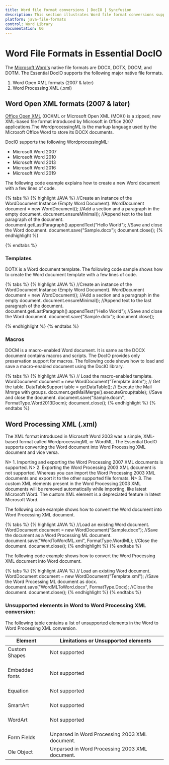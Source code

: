 ```yaml
---
title: Word file format conversions | DocIO | Syncfusion
description: This section illustrates Word file format conversions supported in Syncfusion Java Word library (Essential DocIO)
platform: java-file-formats
control: Word Library
documentation: UG
---
```



# Word File Formats in Essential DocIO

The [Microsoft Word's](https://en.wikipedia.org/wiki/Microsoft_Word#) native file formats are DOCX, DOTX, DOCM, and DOTM. The Essential DocIO supports the following major native file formats.

1. Word Open XML formats (2007 & later)
2. Word Processing XML (.xml)

## Word Open XML formats (2007 & later)

[Office Open XML](http://en.wikipedia.org/wiki/Office_Open_XML#) (OOXML or Microsoft Open XML (MOX)) is a zipped, new XML-based file format introduced by Microsoft in Office 2007 applications.The WordprocessingML is the markup language used by the Microsoft Office Word to store its DOCX documents.

DocIO supports the following WordprocessingML:

* Microsoft Word 2007
* Microsoft Word 2010
* Microsoft Word 2013
* Microsoft Word 2016
* Microsoft Word 2019

The following code example explains how to create a new Word document with a few lines of code.

{% tabs %}
{% highlight JAVA %}
//Create an instance of the WordDocument Instance (Empty Word Document).
WordDocument document = new WordDocument();
//Add a section and a paragraph in the empty document.
document.ensureMinimal();
//Append text to the last paragraph of the document.
document.getLastParagraph().appendText("Hello World");
//Save and close the Word document.
document.save("Sample.docx");
document.close();
{% endhighlight %}

{% endtabs %}

### Templates

DOTX is a Word document template. The following code sample shows how to create the Word document template with a few lines of code.

{% tabs %}
{% highlight JAVA %}
//Create an instance of the WordDocument Instance (Empty Word Document).
WordDocument document = new WordDocument();
//Add a section and a paragraph in the empty document.
document.ensureMinimal();
//Append text to the last paragraph of the document.
document.getLastParagraph().appendText("Hello World");
//Save and close the Word document.
document.save("Sample.dotx");
document.close();

{% endhighlight %}
{% endtabs %}

### Macros

DOCM is a macro-enabled Word document. It is same as the DOCX document contains macros and scripts. The DocIO provides only preservation support for macros. The following code shows how to load and save a macro-enabled document using the DocIO library.

{% tabs %}
{% highlight JAVA %}
// Load the macro-enabled template.
WordDocument document = new WordDocument("Template.dotm");
// Get the table.
DataTableSupport table = getDataTable();
// Execute the Mail Mmrge with groups.
document.getMailMerge().executeGroup(table);
//Save and close the document.
document.save("Sample.docm", FormatType.Word2013Docm);
document.close();
{% endhighlight %}
{% endtabs %}

## Word Processing XML (.xml)

The XML format introduced in Microsoft Word 2003 was a simple, XML-based format called WordprocessingML or WordML.
The Essential DocIO supports converting the Word document into Word Processing XML document and vice versa.

N> 1. Importing and exporting the Word Processing 2007 XML documents is supported.
N> 2. Exporting the Word Processing 2003 XML document is not supported. Whereas you can import the Word Processing 2003 XML documents and export it to the other supported file formats.
N> 3. The custom XML elements present in the Word Processing 2003 XML documents will be removed automatically while importing, like latest Microsoft Word. The custom XML element is a depreciated feature in latest Microsoft Word.

The following code example shows how to convert the Word document into Word Processing XML document.

{% tabs %}
{% highlight JAVA %}
//Load an existing Word document.
WordDocument document = new WordDocument("Sample.docx");
//Save the document as a Word Processing ML document.
document.save("WordToWordML.xml", FormatType.WordML);
//Close the document.
document.close();
{% endhighlight %}
{% endtabs %}

The following code example shows how to convert the Word Processing XML document into Word document.

{% tabs %}
{% highlight JAVA %}
// Load an existing Word document. 
WordDocument document = new WordDocument("Template.xml");
//Save the Word Processing ML document as docx.
document.save("WordMLToWord.docx", FormatType.Docx);
//Close the document.
document.close();
{% endhighlight %}
{% endtabs %}

### Unsupported elements in Word to Word Processing XML conversion:

The following table contains a list of unsupported elements in the Word to Word Processing XML conversion.

<table>
<thead> 
<tr>
<th>Element</th>
<th>Limitations or Unsupported elements</th>
</tr>
</thead>
<tr>
<td>
Custom Shapes<br/><br/></td>
<td>
Not supported<br/><br/></td>
</tr>
<tr>
<td>
Embedded fonts<br/><br/></td>
<td>
Not supported<br/><br/></td>
</tr>
<tr>
<td>
Equation<br/><br/></td>
<td>
Not supported<br/><br/></td>
</tr>
<tr>
<td>
SmartArt<br/><br/></td>
<td>
Not supported<br/><br/></td>
</tr>
<tr>
<td>
WordArt<br/><br/></td>
<td>
Not supported<br/><br/></td>
</tr>
<tr>
<td>
Form Fields
</td>
<td>
Unparsed in Word Processing 2003 XML document.
</td>
</tr>
<tr>
<td>
Ole Object
</td>
<td>
Unparsed in Word Processing 2003 XML document.
</td>
</tr>
</table>
